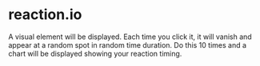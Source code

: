 # reaction.io

A visual element will be displayed. Each time you click it, it will vanish and appear at a random spot in random time duration. Do this 10 times and a chart will be displayed showing your reaction timing.
